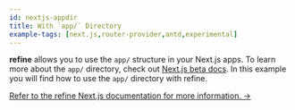 ```yaml
---
id: nextjs-appdir
title: With `app/` Directory
example-tags: [next.js,router-provider,antd,experimental]
---
```


**refine** allows you to use the `app/` structure in your Next.js apps. To learn more about the `app/` directory, check out [Next.js beta docs](https://beta.nextjs.org/docs/upgrade-guide). In this example you will find how to use the `app/` directory with refine.

[Refer to the refine Next.js documentation for more information. →](../../advanced-tutorials/ssr/nextjs.md)

<CodeSandboxExample path="with-nextjs-appdir" />
